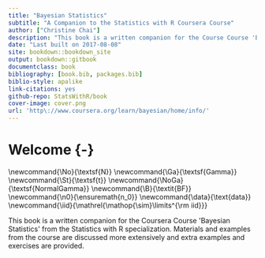 ```yaml
--- 
title: "Bayesian Statistics"
subtitle: "A Companion to the Statistics with R Coursera Course"
author: ["Christine Chai"]
description: "This book is a written companion for the Course Course 'Bayesian Statistics' from the Statistics with R specialization."
date: "Last built on 2017-08-08"
site: bookdown::bookdown_site
output: bookdown::gitbook
documentclass: book
bibliography: [book.bib, packages.bib]
biblio-style: apalike
link-citations: yes
github-repo: StatsWithR/book
cover-image: cover.png
url: 'http\://www.coursera.org/learn/bayesian/home/info/'
---
```

# Welcome {-}

\newcommand{\No}{\textsf{N}}
\newcommand{\Ga}{\textsf{Gamma}}
\newcommand{\St}{\textsf{t}}
\newcommand{\NoGa}{\textsf{NormalGamma}}
\newcommand{\B}{\textit{BF}}
\newcommand{\n0}{\ensuremath{n_0}}
\newcommand{\data}{\text{data}}
\newcommand{\iid}{\mathrel{\mathop{\sim}\limits^{\rm iid}}}


This book is a written companion for the Coursera Course 'Bayesian Statistics' from the Statistics with R specialization. Materials and examples from the course are discussed more extensively and extra examples and exercises are provided.
